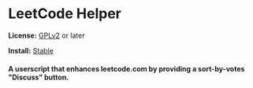 # LeetCode Helper
**License:** [GPLv2](http://www.gnu.org/licenses/old-licenses/gpl-2.0.html) or later

**Install:** [Stable](https://cdn.rawgit.com/zanetu/userscripts/master/leetcode_helper/leetcode_helper.user.js)

#### A userscript that enhances leetcode.com by providing a sort-by-votes "Discuss" button.